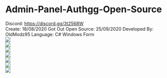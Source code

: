 # Admin-Panel-Authgg-Open-Source
Discord: https://discord.gg/3t2568W
<br>
Create: 18/08/2020
Got Out Open Source: 25/09/2020
Developed By: OldModz95
Language: C# Windows Form
<br>
<img src="https://i.imgur.com/GVbAspt.png">
<br>
<img src="https://i.imgur.com/6YagYze.png">
<br>
<img src="https://i.imgur.com/Tgx2nqb.png">
<br>
<img src="https://i.imgur.com/FVzIU3u.png">
<br>
<img src="https://i.imgur.com/mV0YWau.png">
<br>
<img src="https://i.imgur.com/0h1tGpm.png">
<br>
<img src="https://i.imgur.com/Cdgvqch.png">

